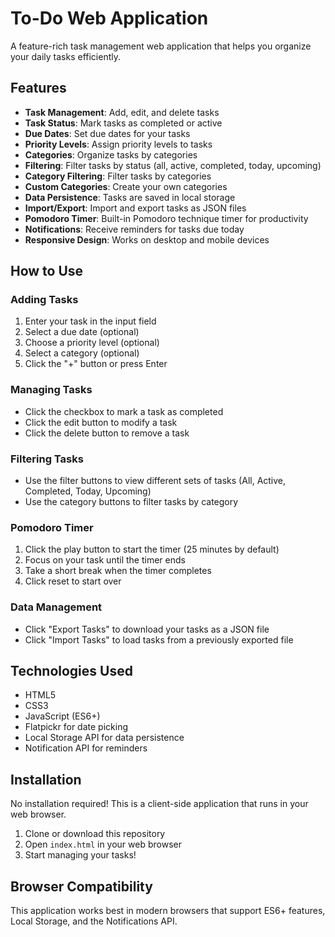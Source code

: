 # To-Do Web Application

A feature-rich task management web application that helps you organize your daily tasks efficiently.

## Features

- **Task Management**: Add, edit, and delete tasks
- **Task Status**: Mark tasks as completed or active
- **Due Dates**: Set due dates for your tasks
- **Priority Levels**: Assign priority levels to tasks
- **Categories**: Organize tasks by categories
- **Filtering**: Filter tasks by status (all, active, completed, today, upcoming)
- **Category Filtering**: Filter tasks by categories
- **Custom Categories**: Create your own categories
- **Data Persistence**: Tasks are saved in local storage
- **Import/Export**: Import and export tasks as JSON files
- **Pomodoro Timer**: Built-in Pomodoro technique timer for productivity
- **Notifications**: Receive reminders for tasks due today
- **Responsive Design**: Works on desktop and mobile devices

## How to Use

### Adding Tasks
1. Enter your task in the input field
2. Select a due date (optional)
3. Choose a priority level (optional)
4. Select a category (optional)
5. Click the "+" button or press Enter

### Managing Tasks
- Click the checkbox to mark a task as completed
- Click the edit button to modify a task
- Click the delete button to remove a task

### Filtering Tasks
- Use the filter buttons to view different sets of tasks (All, Active, Completed, Today, Upcoming)
- Use the category buttons to filter tasks by category

### Pomodoro Timer
1. Click the play button to start the timer (25 minutes by default)
2. Focus on your task until the timer ends
3. Take a short break when the timer completes
4. Click reset to start over

### Data Management
- Click "Export Tasks" to download your tasks as a JSON file
- Click "Import Tasks" to load tasks from a previously exported file

## Technologies Used

- HTML5
- CSS3
- JavaScript (ES6+)
- Flatpickr for date picking
- Local Storage API for data persistence
- Notification API for reminders

## Installation

No installation required! This is a client-side application that runs in your web browser.

1. Clone or download this repository
2. Open `index.html` in your web browser
3. Start managing your tasks!

## Browser Compatibility

This application works best in modern browsers that support ES6+ features, Local Storage, and the Notifications API.
